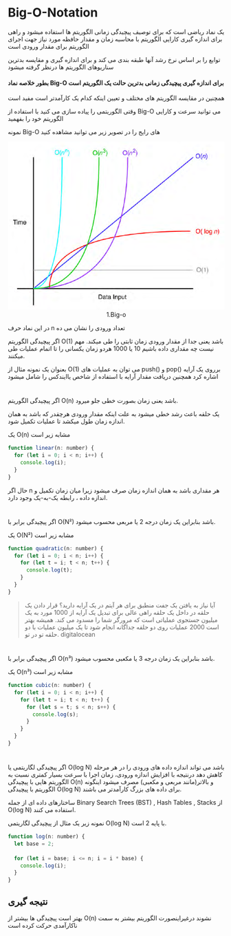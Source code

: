 # Big-O-Notation

یک نماد ریاضی است که برای توصیف پیچیدگی زمانی الگوریتم ها استفاده میشود و راهی برای اندازه گیری کارایی الگوریتم با محاسبه زمان و مقدار حافظه مورد نیاز جهت اجرای الگوریتم برای مقدار ورودی است

توابع را بر اساس نرخ رشد آنها طبقه بندی می کند و برای اندازه گیری و مقایسه بدترین سناریوهای الگوریتم ها درنظر گرفته میشود

#### بطور خلاصه نماد Big-O برای اندازه گیری پیچیدگی زمانی بدترین حالت یک الگوریتم است

همچنین در مقایسه الگوریتم های مختلف و تعیین اینکه کدام یک کارآمدتر است مفید است

وقتی الگوریتمی را پیاده سازی می کنید با استفاده از Big-O می توانید سرعت و کارایی الگوریتم خود را بفهمید

نمونه Big-O های رایج را در تصویر زیر می توانید مشاهده کنید

<div align="center">
  <img src="https://github.com/mmdzov/data-structure/blob/main/assets/1.big-o.png" alt="Big-O" />
  <div>1.Big-o</div>
</div>

در این نماد حرف n تعداد ورودی را نشان می ده

اگر پیچیدگی الگوریتم O(1) باشد یعنی جدا از مقدار ورودی زمان ثابتی را طی میکند. مهم نیست چه مقداری داده باشیم 10 یا 1000 هردو زمان یکسانی را تا اتمام عملیات طی میکنند.

بعنوان یک نمونه مثال از O(1) می توان به عملیات های push() و pop() برروی یک آرایه اشاره کرد همچنین دریافت مقدار آرایه با استفاده از شاخص یاایندکس را شامل میشود

#

اگر پیچیدگی الگوریتم O(n) باشد یعنی زمان بصورت خطی جلو میرود.

یک حلقه باعث رشد خطی میشود به علت اینکه مقدار ورودی هرچقدر که باشد به همان اندازه زمان طول میکشد تا عملیات تکمیل شود.

یک O(n) مشابه زیر است

```javascript
function linear(n: number) {
  for (let i = 0; i < n; i++) {
    console.log(i);
  }
}
```

حال اگر n هر مقداری باشد به همان اندازه زمان صرف میشود زیرا میان زمان تکمیل و اندازه داده ، رابطه یک-به-یک وجود دارد.

#

اگر پیچیدگی برابر با O(N²) باشد بنابراین یک زمان درجه 2 یا مربعی محسوب میشود.

یک O(N²) مشابه زیر است

```javascript
function quadratic(n: number) {
  for (let i = 0; i < n; i++) {
    for (let t = i; t < n; t++) {
      console.log(t);
    }
  }
}
```

> آیا نیاز به یافتن یک جفت منطبق برای هر آیتم در یک آرایه دارید؟ قرار دادن یک حلقه در داخل یک حلقه راهی عالی برای تبدیل یک آرایه از 1000 مورد به یک میلیون جستجوی عملیاتی است که مرورگر شما را مسدود می کند. همیشه بهتر است 2000 عملیات روی دو حلقه جداگانه انجام شود تا یک میلیون عملیات با دو حلقه تو در تو. digitalocean

#

اگر پیچیدگی برابر با O(n³) باشد بنابراین یک زمان درجه 3 یا مکعبی محسوب میشود.

یک O(n³) مشابه زیر است

```javascript
function cubic(n: number) {
  for (let i = 0; i < n; i++) {
    for (let t = i; t < n; t++) {
      for (let s = t; s < n; s++) {
        console.log(s);
      }
    }
  }
}
```

#

اگر پیچیدگی لگاریتمی یا O(log N) باشد می تواند اندازه داده های ورودی را در هر مرحله کاهش دهد درنتیجه با افزایش اندازه ورودی، زمان اجرا با سرعت بسیار کمتری نسبت به الگوریتم هایی با پیچیدگی O(n) و بالاتر(مانند مربعی و مکعبی) مصرف میشود
اینگونه الگوریتم با پیچیدگی O(log N) برای داده های بزرگ کارآمدتر می باشند.

ساختارهای داده ای از جمله Binary Search Trees (BST) , Hash Tables , Stacks
از O(log N) استفاده می کنند.

نمونه زیر یک مثال از پیچیدگی لگاریتمی O(log N) با پایه 2 است.

```javascript
function log(n: number) {
  let base = 2;

  for (let i = base; i <= n; i = i * base) {
    console.log(i);
  }
}
```


## نتیجه گیری

بهتر است پیچیدگی ها بیشتر از O(n) نشوند درغیراینصورت الگوریتم بیشتر به سمت ناکارآمدی حرکت کرده است